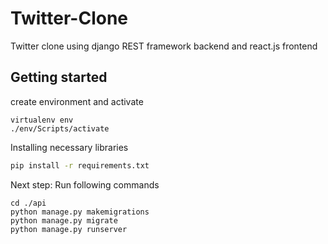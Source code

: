 # Twitter-Clone
Twitter clone using django REST framework backend and react.js frontend
## Getting started
create environment and activate
```
virtualenv env
./env/Scripts/activate
```
Installing necessary libraries 
```bash
pip install -r requirements.txt
```
Next step: Run following commands

```
cd ./api
python manage.py makemigrations
python manage.py migrate
python manage.py runserver
```
